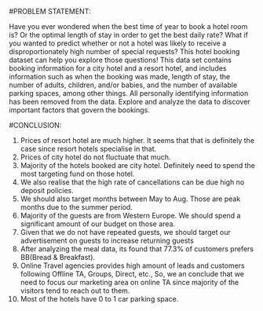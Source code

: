 #PROBLEM STATEMENT:

Have you ever wondered when the best time of year to book a hotel room is? Or the optimal length of stay in order to get the best daily rate? What if you wanted to predict whether or not a hotel was likely to receive a disproportionately high number of special requests? This hotel booking dataset can help you explore those questions!
This data set contains booking information for a city hotel and a resort hotel, and includes information such as when the booking was made, length of stay, the number of adults, children, and/or babies, and the number of available parking spaces, among other things. All personally identifying information has been removed from the data.
Explore and analyze the data to discover important factors that govern the bookings.


#CONCLUSION:

1) Prices of resort hotel are much higher. It seems that that is definitely the case since resort hotels specialise in that.
2) Prices of city hotel do not fluctuate that much.
3) Majority of the hotels booked are city hotel. Definitely need to spend the most targeting fund on those hotel.
4) We also realise that the high rate of cancellations can be due high no deposit policies.
5) We should also target months between May to Aug. Those are peak months due to the summer period.
6) Majority of the guests are from Western Europe. We should spend a significant amount of our budget on those area.
7) Given that we do not have repeated guests, we should target our advertisement on guests to increase returning guests
8) After analyzing the meal data, its found that 77.3% of customers prefers BB(Bread & Breakfast).
9) Online Travel agencies provides high amount of leads and customers following Offline TA, Groups, Direct, etc., So, we an conclude that we need to focus our marketing area on online TA since majority of the visitors tend to reach out to them.
10) Most of the hotels have 0 to 1 car parking space.
